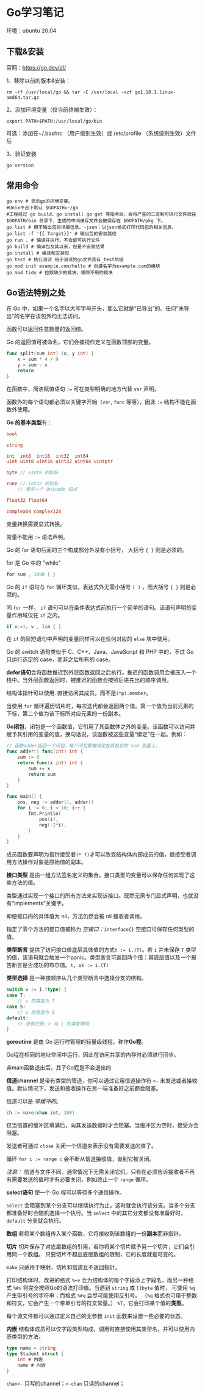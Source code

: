 # Go学习笔记

环境：ubuntu 20.04

## 下载&安装

官网：https://go.dev/dl/

1、移除以前的版本&安装：

```shell
rm -rf /usr/local/go && tar -C /usr/local -xzf go1.18.1.linux-amd64.tar.gz
```

2、添加环境变量（仅当前终端生效）：

```shell
export PATH=$PATH:/usr/local/go/bin
```

可选：添加在~/.bashrc （用户级别生效）或 /etc/profile （系统级别生效）文件后

3、验证安装

```shell
go version
```

## 常用命令

```shell
go env # 显示go的环境变量。
#Unix平台下默认 $GOPATH=~/go 
#工程经过 go build、go install go get 等指令后，会将产生的二进制可执行文件放在 $GOPATH/bin 目录下，生成的中间缓存文件会被保存在 $GOPATH/pkg 下。
go list # 用于输出包的详细信息。-json：以json格式打印代码包的相关信息。
go list -f '{{.Target}}' # 输出包的安装路径
go run . # 编译并执行，不会留可执行文件
go build # 编译包及其以来，但是不安装结果
go install # 编译和安装包
go test # 执行测试 用于测试的go文件具有_test后缀
go mod init example.com/hello # 创建名字为example.com的模块
go mod tidy # 拉取缺少的模块，移除不用的模块
```

## Go语法特别之处

在 Go 中，如果一个名字以大写字母开头，那么它就是“已导出”的。任何“未导出”的名字在该包外均无法访问。

函数可以返回任意数量的返回值。

Go 的返回值可被命名，它们会被视作定义在函数顶部的变量。

```go
func split(sum int) (x, y int) {
	x = sum * 4 / 9
	y = sum - x
	return
}
```

在函数中，简洁赋值语句 `:=` 可在类型明确的地方代替 `var` 声明。

函数外的每个语句都必须以关键字开始（`var`, `func` 等等），因此 `:=` 结构不能在函数外使用。

**Go 的基本类型**有：

```go
bool

string

int  int8  int16  int32  int64
uint uint8 uint16 uint32 uint64 uintptr

byte // uint8 的别名

rune // int32 的别名
    // 表示一个 Unicode 码点

float32 float64

complex64 complex128
```

变量转换需要显式转换。

常量不能用 `:=` 语法声明。

Go 的 for 语句后面的三个构成部分外没有小括号， 大括号 `{ }` 则是必须的。

for 是 Go 中的 "while"

```go
for sum , 1000 { }
```

Go 的 `if` 语句与 `for` 循环类似，表达式外无需小括号 `( )` ，而大括号 `{ }` 则是必须的。

同 `for` 一样， `if` 语句可以在条件表达式前执行一个简单的语句。该语句声明的变量作用域仅在 `if` 之内。

```go
if v:=1; v , lim { }
```

在 `if` 的简短语句中声明的变量同样可以在任何对应的 `else` 块中使用。

Go 的 switch 语句类似于 C、C++、Java、JavaScript 和 PHP 中的，不过 Go 只运行选定的 case，而非之后所有的 case。

**defer语句**会将函数推迟到外层函数返回之后执行。推迟的函数调用会被压入一个栈中。当外层函数返回时，被推迟的函数会按照后进先出的顺序调用。

结构体指针可以使用`.`直接访问其成员，而不是`(*p).member`。

当使用 `for` 循环遍历切片时，每次迭代都会返回两个值。第一个值为当前元素的下标，第二个值为该下标所对应元素的一份副本。

**Go闭包**，闭包是一个函数值，它引用了其函数体之外的变量。该函数可以访问并赋予其引用的变量的值，换句话说，该函数被这些变量“绑定”在一起。例如：

```go
// 函数adder返回一个闭包。每个闭包都被绑定在其各自的 sum 变量上。
func adder() func(int) int {
	sum := 0
	return func(x int) int {
		sum += x
		return sum
	}
}

func main() {
	pos, neg := adder(), adder()
	for i := 0; i < 10; i++ {
		fmt.Println(
			pos(i),
			neg(-2*i),
		)
	}
}
```

成员函数要声明为指针接受者`(* T)`才可以改变结构体内部成员的值，值接受者调用方法操作对象是原始值的副本。

**接口类型** 是由一组方法签名定义的集合。接口类型的变量可以保存任何实现了这些方法的值。

类型通过实现一个接口的所有方法来实现该接口。既然无需专门显式声明，也就没有“implements”关键字。

即便接口内的具体值为 nil，方法仍然会被 nil 接收者调用。

指定了零个方法的接口值被称为 *空接口：*`interface{}` 空接口可保存任何类型的值。

**类型断言** 提供了访问接口值底层具体值的方式`t := i.(T)`。若 `i` 并未保存 `T` 类型的值，该语句就会触发一个panic。类型断言可返回两个值：其底层值以及一个报告断言是否成功的布尔值。`t, ok := i.(T)`

**类型选择** 是一种按顺序从几个类型断言中选择分支的结构。

```go
switch v := i.(type) {
case T:
    // v 的类型为 T
case S:
    // v 的类型为 S
default:
    // 没有匹配，v 与 i 的类型相同
}
```

**goroutine** 是由 Go 运行时管理的轻量级线程。称作**Go程**。

Go程在相同的地址空间中运行，因此在访问共享的内存时必须进行同步。

非main函数退出后，其子Go程是不会退出的

**信道channel** 是带有类型的管道，你可以通过它用信道操作符 `<-` 来发送或者接收值。默认情况下，发送和接收操作在另一端准备好之前都会阻塞。

信道可以是 *带缓冲的*。

```go
ch := make(chan int, 100)
```

仅当信道的缓冲区填满后，向其发送数据时才会阻塞。当缓冲区为空时，接受方会阻塞。

发送者可通过 `close` 关闭一个信道来表示没有需要发送的值了。

循环 `for i := range c` 会不断从信道接收值，直到它被关闭。

*注意：* 信道与文件不同，通常情况下无需关闭它们。只有在必须告诉接收者不再有需要发送的值时才有必要关闭，例如终止一个 `range` 循环。

**select语句** 使一个 Go 程可以等待多个通信操作。

`select` 会阻塞到某个分支可以继续执行为止，这时就会执行该分支。当多个分支都准备好时会随机选择一个执行。当 `select` 中的其它分支都没有准备好时，`default` 分支就会执行。

**数组** 若将某个数组传入某个函数，它将接收到该数组的一份**副本**而非指针。

**切片** 切片保存了对底层数组的引用，若你将某个切片赋予另一个切片，它们会引用同一个数组。 只要切片不超出底层数组的限制，它的长度就是可变的。

`make` 只适用于映射、切片和信道且不返回指针。

打印结构体时，改进的格式 `%+v` 会为结构体的每个字段添上字段名，而另一种格式 `%#v` 将完全按照Go的语法打印值。当遇到 `string` 或 `[]byte` 值时， 可使用 `%q` 产生带引号的字符串；而格式 `%#q` 会尽可能使用反引号。 （`%q` 格式也可用于整数和符文，它会产生一个带单引号的符文常量。） `%T`，它会打印某个值的**类型**。

每个源文件都可以通过定义自己的无参数 `init` 函数来设置一些必要的状态。

**内嵌** 结构体成员可以仅字段类型构成，调用时直接使用其类型名，并可以使用内嵌类型的方法。

```go
type name = string
type Student struct {
	int # 内嵌
	name # 内嵌
}
```

`chan<-` 只写的channel；`<-chan` 只读的channel；

